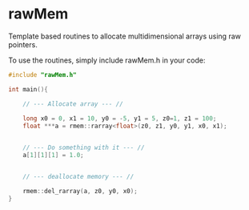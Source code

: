 # rawMem
Template based routines to allocate multidimensional arrays using raw pointers.

To use the routines, simply include rawMem.h in your code:

```C++
#include "rawMem.h"

int main(){

    // --- Allocate array --- //
    
    long x0 = 0, x1 = 10, y0 = -5, y1 = 5, z0=1, z1 = 100;
    float ***a = rmem::rarray<float>(z0, z1, y0, y1, x0, x1);


    // --- Do something with it --- //
    a[1][1][1] = 1.0;


    // --- deallocate memory --- //

    rmem::del_rarray(a, z0, y0, x0);
}

```
